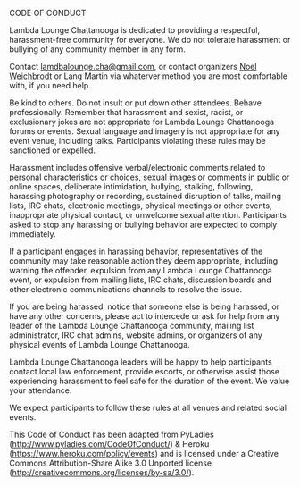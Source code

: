 CODE OF CONDUCT

Lambda Lounge Chattanooga is dedicated to providing a respectful, harassment-free community for everyone. We do not tolerate harassment or bullying of any community member in any form. 

Contact <a href="mailto://lamdbalounge.cha@gmail.com">lamdbalounge.cha@gmail.com</a>, or contact organizers <a href="http://noel.weichbrodt.org/about">Noel Weichbrodt</a> or Lang Martin via whaterver method you are most comfortable with, if you need help.

Be kind to others. Do not insult or put down other attendees. Behave professionally. Remember that harassment and sexist, racist, or exclusionary jokes are not appropriate for Lambda Lounge Chattanooga forums or events. Sexual language and imagery is not appropriate for any event venue, including talks. Participants violating these rules may be sanctioned or expelled. 

Harassment includes offensive verbal/electronic comments related to personal characteristics or choices, sexual images or comments in public or online spaces, deliberate intimidation, bullying, stalking, following, harassing photography or recording, sustained disruption of talks, mailing lists, IRC chats, electronic meetings, physical meetings or other events, inappropriate physical contact, or unwelcome sexual attention. Participants asked to stop any harassing or bullying behavior are expected to comply immediately.

If a participant engages in harassing behavior, representatives of the community may take reasonable action they deem appropriate, including warning the offender, expulsion from any Lambda Lounge Chattanooga event, or expulsion from mailing lists, IRC chats, discussion boards and other electronic communications channels to resolve the issue.

If you are being harassed, notice that someone else is being harassed, or have any other concerns, please act to intercede or ask for help from any leader of the Lambda Lounge Chattanooga community, mailing list administrator, IRC chat admins, website admins, or organizers of any physical events of Lambda Lounge Chattanooga.

Lambda Lounge Chattanooga leaders will be happy to help participants contact local law enforcement, provide escorts, or otherwise assist those experiencing harassment to feel safe for the duration of the event. We value your attendance.

We expect participants to follow these rules at all venues and related social events.

This Code of Conduct has been adapted from PyLadies (http://www.pyladies.com/CodeOfConduct/) & Heroku (https://www.heroku.com/policy/events) and is licensed under a Creative Commons Attribution-Share Alike 3.0 Unported license (http://creativecommons.org/licenses/by-sa/3.0/).
